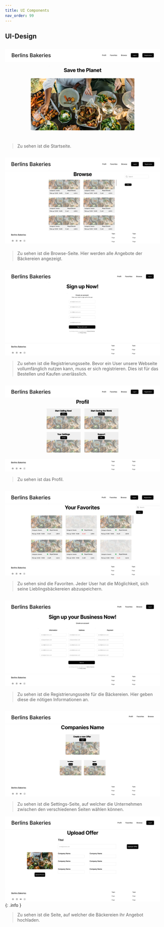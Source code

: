 ```yaml
---
title: UI Components
nav_order: 99
---
```


## UI-Design

## ![get_list_todos_sample](assets/images/1.png)
> Zu sehen ist die Startseite.


## ![get_list_todos_sample](assets/images/4.png)
> Zu sehen ist die Browse-Seite. Hier werden alle Angebote der Bäckereien angezeigt.

##
![get_list_todos_sample](assets/images/5.png)
> Zu sehen ist die Registrierungsseite. Bevor ein User unsere Webseite vollumfänglich nutzen kann, muss er sich registrieren. Dies ist für das Bestellen und Kaufen unerlässlich.

##
![get_list_todos_sample](assets/images/2.png)
> Zu sehen ist das Profil.

##
![get_list_todos_sample](assets/images/3.png)
> Zu sehen sind die Favoriten. Jeder User hat die Möglichkeit, sich seine Lieblingsbäckereien abzuspeichern.

##
![get_list_todos_sample](assets/images/6.png)
> Zu sehen ist die Registrierungsseite für die Bäckereien. Hier geben diese die nötigen Informationen an.

##
![get_list_todos_sample](assets/images/8.png)
> Zu sehen ist die Settings-Seite, auf welcher die Unternehmen zwischen den verschiedenen Seiten wählen können.

![get_list_todos_sample](assets/images/7.png)
{: .info }
> Zu sehen ist die Seite, auf welcher die Bäckereien ihr Angebot hochladen.

